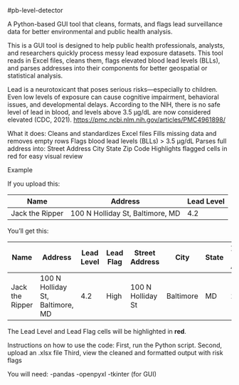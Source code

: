 #pb-level-detector

A Python-based GUI tool that cleans, formats, and flags lead surveillance data for better environmental and public health analysis.

This is a GUI tool is designed to help public health professionals, analysts, and researchers quickly process messy lead exposure datasets. This tool reads in Excel files, cleans them, flags elevated blood lead levels (BLLs), and parses addresses into their components for better geospatial or statistical analysis. 

Lead is a neurotoxicant that poses serious risks—especially to children. Even low levels of exposure can cause cognitive impairment, behavioral issues, and developmental delays. According to the NIH, there is no safe level of lead in blood, and levels above 3.5 µg/dL are now considered elevated (CDC, 2021).
https://pmc.ncbi.nlm.nih.gov/articles/PMC4961898/ 

What it does: 
Cleans and standardizes Excel files
Fills missing data and removes empty rows
Flags blood lead levels (BLLs) > 3.5 µg/dL
Parses full address into:
Street Address
City
State
Zip Code
Highlights flagged cells in red for easy visual review

Example

If you upload this:

| Name         | Address                                     | Lead Level |
|--------------|---------------------------------------------|------------|
| Jack the Ripper     | 100 N Holliday St, Baltimore, MD            | 4.2        |

You’ll get this:

| Name         | Address                   | Lead Level | Lead Flag | Street Address | City      | State | Zip Code (from Address) |
|--------------|---------------------------|------------|-----------|----------------|-----------|-------|--------------------------|
| Jack the Ripper     | 100 N Holliday St, Baltimore, MD | 4.2        | High      | 100 N Holliday St    | Baltimore | MD    | 21202                   |

The Lead Level and Lead Flag cells will be highlighted in **red**.

Instructions on how to use the code: 
First, run the Python script.
Second, upload an .xlsx file
Third, view the cleaned and formatted output with risk flags

You will need:
-pandas
-openpyxl
-tkinter (for GUI)


